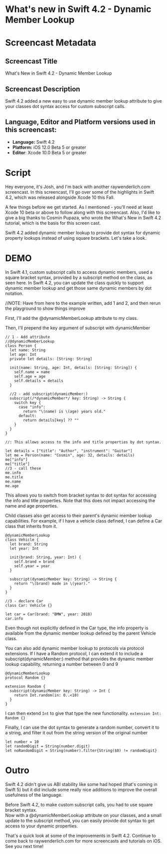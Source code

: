 # What's new in Swift 4.2 - Dynamic Member Lookup


# Screencast Metadata

## Screencast Title

What's New in Swift 4.2 - Dynamic Member Lookup

## Screencast Description

Swift 4.2 added a new easy to use dynamic member lookup attribute to give your classes dot syntax access for custom subscript calls.  

## Language, Editor and Platform versions used in this screencast:

* **Language:** Swift 4.2
* **Platform:** iOS 12.0 Beta 5 or greater
* **Editor**: Xcode 10.0 Beta 5 or greater


# Script

Hey everyone, it's Josh, and I'm back with another raywenderlich.com screencast.  In this 
screencast, I'll go over some of the highlights in Swift 4.2, which was released 
alongside Xcode 10 this Fall.

A few things before we get started.  As I mentioned - you'll need at least Xcode 10 beta 
or above to follow along with this screencast.  Also, I'd like to give a big thanks to 
Cosmin Pupaza, who wrote the What's New in Swift 4.2 tutorial, which is the basis for this 
screen cast.

Swift 4.2 added dynamic member lookup to provide dot syntax for dynamic property lookups 
instead of using square brackets.  Let's take a look.


# DEMO

In Swift 4.1, custom subscript calls to access dynamic members, used a square bracket syntax, provided 
by a subscript method on the class, as seen here.  In Swift 4.2, you can update the class quickly to support 
dynamic member lookup and get those same dynamic members by dot notation. 

//NOTE: Have from here to the example written, add 1 and 2, and then rerun the playground to show things improve

First, I'll add the @dynamicMemberLookup attribute to my class.  

Then, I'll prepend the key argument of subscript with dynamicMember

```
// 1 - Add attribute
//@dynamicMemberLookup
class Person {
  let name: String
  let age: Int
  private let details: [String: String]

  init(name: String, age: Int, details: [String: String]) {
    self.name = name
    self.age = age
    self.details = details
  }

  //2 - add subscript(dynamicMember:)
  subscript(/*dynamicMember*/ key: String) -> String {
    switch key {
      case "info":
        return "\(name) is \(age) years old."
      default:
        return details[key] ?? ""
    }
  }
}

//: This allows access to the info and title properties by dot syntax.

let details = ["title": "Author", "instrument": "Guitar"]
let me = Person(name: "Cosmin", age: 32, details: details)
me["info"]
me["title"]
//3 - call these
me.info
me.title
me.name
me.age
```

This allows you to switch from bracket syntax to dot syntax for accessing the info and title properties.  Note that this does not impact accessing the name
and age properties.  

Child classes also get access to their parent's dynamic member lookup capabilities.  For example, if I have a vehicle class defined, I can define a Car class that inherits from it.

```
@dynamicMemberLookup
class Vehicle {
  let brand: String
  let year: Int

  init(brand: String, year: Int) {
    self.brand = brand
    self.year = year
  }

  subscript(dynamicMember key: String) -> String {
    return "\(brand) made in \(year)."
  }
}

//3 - declare Car
class Car: Vehicle {}

let car = Car(brand: "BMW", year: 2018)
car.info
```

Even though not explicitly defined in the Car type, the info property is available from the dynamic member lookup defined by the parent Vehicle class.  


You can also add dynamic member lookup to protocols via protocol extensions.  If I have a Random protocol, I can extend it to include a subscript(dynamicMember:) method that provides the dynamic member lookup capability, returning a number between 0 and 9

```
@dynamicMemberLookup
protocol Random {}

extension Random {
  subscript(dynamicMember key: String) -> Int {
    return Int.random(in: 0..<10)
  }
}
```

 I can then extend `Int` to give that type the new functionality.
`extension Int: Random {}`

Finally, I can use the dot syntax to generate a random number, convert it to a string, and filter it out from the string version of the original number

```
let number = 10
let randomDigit = String(number.digit)
let noRandomDigit = String(number).filter{String($0) != randomDigit}
```

# Outro

Swift 4.2 didn't give us ABI stability like some had hoped (that's coming in Swift 5) 
but it did include some really nice additions to improve the overall usefulness of the 
language.

Before Swift 4.2, to make custom subscript calls, you had to use square bracket syntax.  
Now with a @dynamicMemberLookup attribute on your classes, and a small update to the
subscript method, you can easily provide dot syntax to get access to your dynamic properties.
 
 That's a quick look at some of the improvements in Swift 4.2.  Continue to come back to 
 raywenderlich.com for more screencasts and tutorials on iOS.  See you next time!
